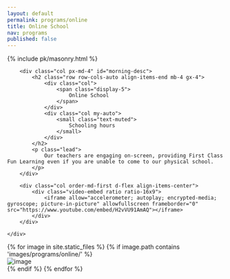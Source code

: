 ```yaml
---
layout: default
permalink: programs/online
title: Online School
nav: programs
published: false
---
```


{% include pk/masonry.html %}

<div class="container py-4 mb-2 col-xl-10">
    <div class="row row-cols-1 row-cols-md-2 g-4">

        <div class="col px-md-4" id="morning-desc">
            <h2 class="row row-cols-auto align-items-end mb-4 gx-4">
                <div class="col">
                    <span class="display-5">
                        Online School
                    </span>
                </div>
                <div class="col my-auto">
                    <small class="text-muted">
                        Schooling hours
                    </small>
                </div>
            </h2>
            <p class="lead">
                Our teachers are engaging on-screen, providing First Class Fun Learning even if you are unable to come to our physical school.
            </p>
        </div>

        <div class="col order-md-first d-flex align-items-center">
            <div class="video-embed ratio ratio-16x9">
                <iframe allow="accelerometer; autoplay; encrypted-media; gyroscope; picture-in-picture" allowfullscreen frameborder="0" src="https://www.youtube.com/embed/H2vVU91AmAQ"></iframe>
            </div>
        </div>

    </div>


</div>

<div class="container-fluid container-md mb-4">
    <div class="row g-2" data-masonry="{&quot;percentPosition&quot;: true }" style="position: relative; height: 690px;">
        {% for image in site.static_files %}
            {% if image.path contains 'images/programs/online/' %}
                <div class="col-sm-6 col-lg-4 col-xl-3">
                    <img src="{{ site.baseurl }}{{ image.path }}" alt="image"/>
                </div>
            {% endif %}
        {% endfor %}
    </div>
</div>